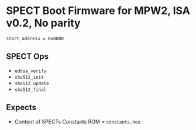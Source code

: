 # SPECT Boot Firmware for MPW2, ISA v0.2, No parity

`start_address = 0x8000`

## SPECT Ops

- `eddsa_verify`
- `sha512_init`
- `sha512_update`
- `sha512_final`

## Expects

- Content of SPECTs Constants ROM = `constants.hex`
